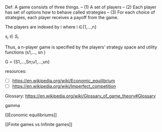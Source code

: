 
Def: A game consists of three things.
– (1) A set of players
– (2) Each player has set of options how to behave
called strategies
– (3) For each choice of strategies, each player receives
a payoff from the game.


The players are indexed by i where i ∈{1,...,n}

$s_i ∈S_i$

Thus, a n-player game is specified by the players’
strategy space and utility functions (s1,..., sn )

G = {S1,...,Sn;u1,...,un}

resources:
- [ ] https://en.wikipedia.org/wiki/Economic_equilibrium
- [ ] https://en.wikipedia.org/wiki/Imperfect_competition

Glossary:
https://en.wikipedia.org/wiki/Glossary_of_game_theory#Glossary

gamma

[[Economic equilibriums]]


[[Finite games vs Infinite games]]




